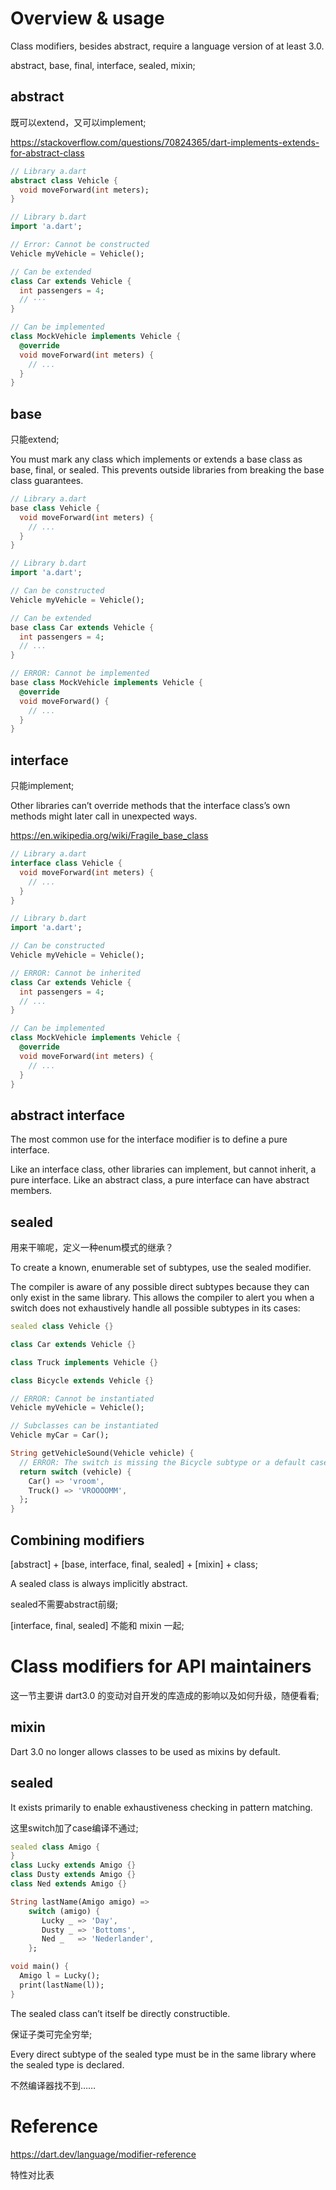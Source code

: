 # Overview & usage

Class modifiers, besides abstract, require a language version of at least 3.0.

abstract, base, final, interface, sealed, mixin;

## abstract

既可以extend，又可以implement;

https://stackoverflow.com/questions/70824365/dart-implements-extends-for-abstract-class

```dart
// Library a.dart
abstract class Vehicle {
  void moveForward(int meters);
}

// Library b.dart
import 'a.dart';

// Error: Cannot be constructed
Vehicle myVehicle = Vehicle();

// Can be extended
class Car extends Vehicle {
  int passengers = 4;
  // ···
}

// Can be implemented
class MockVehicle implements Vehicle {
  @override
  void moveForward(int meters) {
    // ...
  }
}
```

## base

只能extend;

You must mark any class which implements or extends a base class as base, final, or sealed. This prevents outside libraries from breaking the base class guarantees.

```dart
// Library a.dart
base class Vehicle {
  void moveForward(int meters) {
    // ...
  }
}

// Library b.dart
import 'a.dart';

// Can be constructed
Vehicle myVehicle = Vehicle();

// Can be extended
base class Car extends Vehicle {
  int passengers = 4;
  // ...
}

// ERROR: Cannot be implemented
base class MockVehicle implements Vehicle {
  @override
  void moveForward() {
    // ...
  }
}
```

## interface

只能implement;

Other libraries can’t override methods that the interface class’s own methods might later call in unexpected ways.

https://en.wikipedia.org/wiki/Fragile_base_class

```dart
// Library a.dart
interface class Vehicle {
  void moveForward(int meters) {
    // ...
  }
}

// Library b.dart
import 'a.dart';

// Can be constructed
Vehicle myVehicle = Vehicle();

// ERROR: Cannot be inherited
class Car extends Vehicle {
  int passengers = 4;
  // ...
}

// Can be implemented
class MockVehicle implements Vehicle {
  @override
  void moveForward(int meters) {
    // ...
  }
}
```

## abstract interface

The most common use for the interface modifier is to define a pure interface.

Like an interface class, other libraries can implement, but cannot inherit, a pure interface. Like an abstract class, a pure interface can have abstract members.

## sealed

用来干嘛呢，定义一种enum模式的继承？

To create a known, enumerable set of subtypes, use the sealed modifier.

The compiler is aware of any possible direct subtypes because they can only exist in the same library. This allows the compiler to alert you when a switch does not exhaustively handle all possible subtypes in its cases:

```dart
sealed class Vehicle {}

class Car extends Vehicle {}

class Truck implements Vehicle {}

class Bicycle extends Vehicle {}

// ERROR: Cannot be instantiated
Vehicle myVehicle = Vehicle();

// Subclasses can be instantiated
Vehicle myCar = Car();

String getVehicleSound(Vehicle vehicle) {
  // ERROR: The switch is missing the Bicycle subtype or a default case.
  return switch (vehicle) {
    Car() => 'vroom',
    Truck() => 'VROOOOMM',
  };
}
```

## Combining modifiers

[abstract] + [base, interface, final, sealed] + [mixin] + class;

A sealed class is always implicitly abstract.

sealed不需要abstract前缀;

[interface, final, sealed] 不能和 mixin 一起;

# Class modifiers for API maintainers

这一节主要讲 dart3.0 的变动对自开发的库造成的影响以及如何升级，随便看看;

## mixin

Dart 3.0 no longer allows classes to be used as mixins by default.

## sealed

It exists primarily to enable exhaustiveness checking in pattern matching. 

这里switch加了case编译不通过;

```dart
sealed class Amigo {
}
class Lucky extends Amigo {}
class Dusty extends Amigo {}
class Ned extends Amigo {}

String lastName(Amigo amigo) =>
    switch (amigo) {
       Lucky _ => 'Day',
       Dusty _ => 'Bottoms',
       Ned _   => 'Nederlander',
    };

void main() {
  Amigo l = Lucky();
  print(lastName(l));
}
```

The sealed class can’t itself be directly constructible.

保证子类可完全穷举;

Every direct subtype of the sealed type must be in the same library where the sealed type is declared.

不然编译器找不到……

# Reference

https://dart.dev/language/modifier-reference

特性对比表